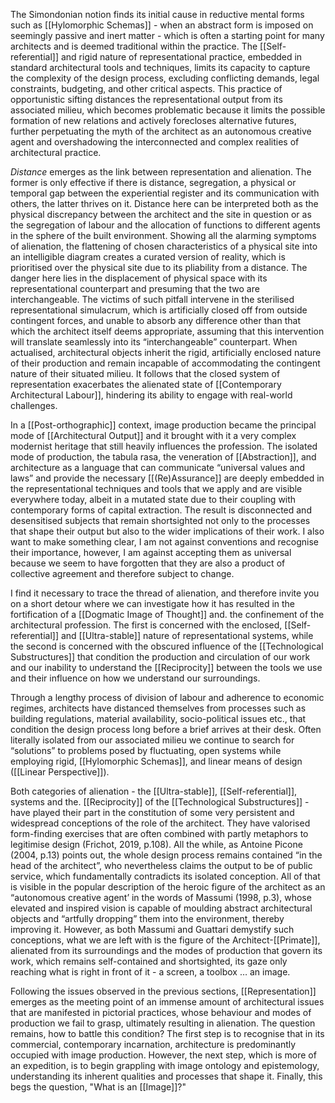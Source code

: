 The Simondonian notion finds its initial cause in reductive mental forms such as [[Hylomorphic Schemas]] - when an abstract form is imposed on seemingly passive and inert matter - which is often a starting point for many architects and is deemed traditional within the practice. The [[Self-referential]] and rigid nature of representational practice, embedded in standard architectural tools and techniques, limits its capacity to capture the complexity of the design process, excluding conflicting demands, legal constraints, budgeting, and other critical aspects. This practice of opportunistic sifting distances the representational output from its associated milieu, which becomes problematic because it limits the possible formation of new relations and actively forecloses alternative futures, further perpetuating the myth of the architect as an autonomous creative agent and overshadowing the interconnected and complex realities of architectural practice.

_Distance_ emerges as the link between representation and alienation. The former is only effective if there is distance, segregation, a physical or temporal gap between the experiential register and its communication with others, the latter thrives on it. Distance here can be interpreted both as the physical discrepancy between the architect and the site in question or as the segregation of labour and the allocation of functions to different agents in the sphere of the built environment. Showing all the alarming symptoms of alienation, the flattening of chosen characteristics of a physical site into an intelligible diagram creates a curated version of reality, which is prioritised over the physical site due to its pliability from a distance. The danger here lies in the displacement of physical space with its representational counterpart and presuming that the two are interchangeable. The victims of such pitfall intervene in the sterilised representational simulacrum, which is artificially closed off from outside contingent forces, and unable to absorb any difference other than that which the architect itself deems appropriate, assuming that this intervention will translate seamlessly into its “interchangeable” counterpart. When actualised, architectural objects inherit the rigid, artificially enclosed nature of their production and remain incapable of accommodating the contingent nature of their situated milieu. It follows that the closed system of representation exacerbates the alienated state of [[Contemporary Architectural Labour]], hindering its ability to engage with real-world challenges.

In a [[Post-orthographic]] context, image production became the principal mode of [[Architectural Output]] and it brought with it a very complex modernist heritage that still heavily influences the profession. The isolated mode of production, the tabula rasa, the veneration of [[Abstraction]], and architecture as a language that can communicate “universal values and laws” and provide the necessary [[(Re)Assurance]] are deeply embedded in the representational techniques and tools that we apply and are visible everywhere today, albeit in a mutated state due to their coupling with contemporary forms of capital extraction. The result is disconnected and desensitised subjects that remain shortsighted not only to the processes that shape their output but also to the wider implications of their work. I also want to make something clear, I am not against conventions and recognise their importance, however, I am against accepting them as universal because we seem to have forgotten that they are also a product of collective agreement and therefore subject to change.

I find it necessary to trace the thread of alienation, and therefore invite you on a short detour where we can investigate how it has resulted in the fortification of a [[Dogmatic Image of Thought]] and. the confinement of the architectural profession. The first is concerned with the enclosed, [[Self-referential]] and [[Ultra-stable]] nature of representational systems, while the second is concerned with the obscured influence of the [[Technological Substructures]] that condition the production and circulation of our work and our inability to understand the [[Reciprocity]] between the tools we use and their influence on how we understand our surroundings.

Through a lengthy process of division of labour and adherence to economic regimes, architects have distanced themselves from processes such as building regulations, material availability, socio-political issues etc., that condition the design process long before a brief arrives at their desk. Often literally isolated from our associated milieu we continue to search for “solutions” to problems posed by fluctuating, open systems while employing rigid, [[Hylomorphic Schemas]], and linear means of design ([[Linear Perspective]]). 

Both categories of alienation - the [[Ultra-stable]], [[Self-referential]], systems and the. [[Reciprocity]] of the [[Technological Substructures]] - have played their part in the constitution of some very persistent and widespread conceptions of the role of the architect. They have valorised form-finding exercises that are often combined with partly metaphors to legitimise design (Frichot, 2019, p.108). All the while, as Antoine Picone (2004, p.13) points out, the whole design process remains contained “in the head of the architect”, who nevertheless claims the output to be of public service, which fundamentally contradicts its isolated conception. All of that is visible in the popular description of the heroic figure of the architect as an “autonomous creative agent’ in the words of Massumi (1998, p.3), whose elevated and inspired vision is capable of moulding abstract architectural objects and “artfully dropping” them into the environment, thereby improving it. However, as both Massumi and Guattari demystify such conceptions, what we are left with is the figure of the Architect-[[Primate]], alienated from its surroundings and the modes of production that govern its work, which remains self-contained and shortsighted, its gaze only reaching what is right in front of it - a screen, a toolbox … an image.

Following the issues observed in the previous sections, [[Representation]] emerges as the meeting point of an immense amount of architectural issues that are manifested in pictorial practices, whose behaviour and modes of production we fail to grasp, ultimately resulting in alienation. The question remains, how to battle this condition? The first step is to recognise that in its commercial, contemporary incarnation, architecture is predominantly occupied with image production. However, the next step, which is more of an expedition, is to begin grappling with image ontology and epistemology, understanding its inherent qualities and processes that shape it. Finally, this begs the question, "What is an [[Image]]?"
